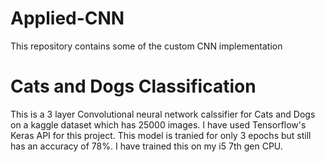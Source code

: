 # Applied-CNN
This repository contains some of the custom CNN implementation

# Cats and Dogs Classification
This is a 3 layer Convolutional neural network calssifier for Cats and Dogs on a kaggle dataset which has 25000 images.
I have used Tensorflow's Keras API for this project. This model is tranied for only 3 epochs but still has an accuracy of 78%.
I have trained this on my i5 7th gen CPU.
